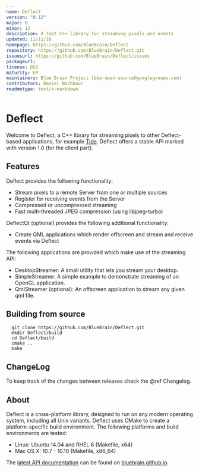 ```yaml
---
name: Deflect
version: "0.12"
major: 0
minor: 12
description: A fast C++ library for streaming pixels and events
updated: 11/11/16
homepage: https://github.com/BlueBrain/Deflect
repository: https://github.com/BlueBrain/Deflect.git
issuesurl: https://github.com/BlueBrain/Deflect/issues
packageurl: 
license: BSD
maturity: EP
maintainers: Blue Brain Project (bbp-open-source@googlegroups.com)
contributors: Daniel Nachbaur
readmetype: text/x-markdown
---
```

# Deflect

Welcome to Deflect, a C++ library for streaming pixels to other Deflect-based
applications, for example
[Tide](https://github.com/BlueBrain/Tide).
Deflect offers a stable API marked with version 1.0 (for the client part).

## Features

Deflect provides the following functionality:

* Stream pixels to a remote Server from one or multiple sources
* Register for receiving events from the Server
* Compressed or uncompressed streaming
* Fast multi-threaded JPEG compression (using libjpeg-turbo)

DeflectQt (optional) provides the following additional functionality:

* Create QML applications which render offscreen and stream and receive events
  via Deflect

The following applications are provided which make use of the streaming API:

* DesktopStreamer: A small utility that lets you stream your desktop.
* SimpleStreamer: A simple example to demonstrate streaming of an OpenGL
  application.
* QmlStreamer (optional): An offscreen application to stream any given qml file.

## Building from source

~~~
  git clone https://github.com/BlueBrain/Deflect.git
  mkdir Deflect/build
  cd Deflect/build
  cmake ..
  make
~~~

## ChangeLog

To keep track of the changes between releases check the @ref Changelog.

## About

Deflect is a cross-platform library, designed to run on any modern operating
system, including all Unix variants. Deflect uses CMake to create a
platform-specific build environment. The following platforms and build
environments are tested:

* Linux: Ubuntu 14.04 and RHEL 6 (Makefile, x64)
* Mac OS X: 10.7 - 10.10 (Makefile, x86_64)

The [latest API documentation](http://bluebrain.github.io/Deflect-0.10/index.html)
can be found on [bluebrain.github.io](http://bluebrain.github.io).

